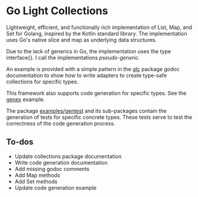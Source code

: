 # Go Light Collections

Lightweight, efficient, and functionally rich implementation of List, Map, and Set for Golang, inspired by the Kotlin standard library.  The implementation uses Go's native slice and map as underlying data structures.

Due to the lack of generics in Go, the implementation uses the type interface{}.  I call the implementations *pseudo-generic*.  

An example is provided with a simple pattern in the [glc](https://github.com/pvillela/go-light-collections/tree/main/pkg/glc) package godoc documentation to show how to write adapters to create type-safe collections for specific types.  

This framework also supports code generation for specific types.  See the [genex](https://github.com/pvillela/go-light-collections/tree/main/examples/genex) example. 

The package [examples/gentest](https://github.com/pvillela/go-light-collections/tree/main/examples/gentests) and its sub-packages contain the generation of tests for
specific concrete types.  These tests serve to test the correctness of the code generation
process.


## To-dos

*   Update collections package documentation
*   Write code generation documentation
*   Add missing godoc comments
*   Add Map methods
*   Add Set methods
*   Update code generation example
